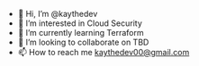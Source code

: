 - 👋 Hi, I’m @kaythedev
- 👀 I’m interested in Cloud Security
- 🌱 I’m currently learning Terraform
- 💞️ I’m looking to collaborate on TBD
- 📫 How to reach me kaythedev00@gmail.com

<!---
kaythedev/kaythedev is a ✨ special ✨ repository because its `README.md` (this file) appears on your GitHub profile.
You can click the Preview link to take a look at your changes.
--->
